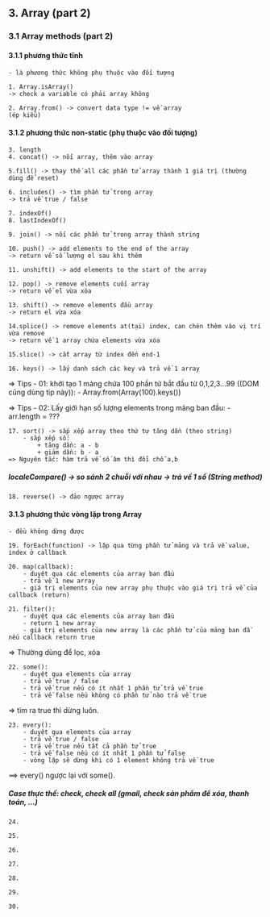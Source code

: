 ## 3. Array (part 2)

### 3.1 Array methods (part 2)

#### 3.1.1 phương thức tĩnh

    - là phương thức không phụ thuộc vào đối tượng

    1. Array.isArray()
    -> check a variable có phải array không

    2. Array.from() -> convert data type != về array
    (ép kiểu)

#### 3.1.2 phương thức non-static (phụ thuộc vào đối tượng)

    3. length
    4. concat() -> nối array, thêm vào array

    5.fill() -> thay thế all các phần tử array thành 1 giá trị (thường dùng để reset)

    6. includes() -> tìm phần tử trong array
    -> trả về true / false

    7. indexOf()
    8. lastIndexOf()

    9. join() -> nối các phần tử trong array thành string

    10. push() -> add elements to the end of the array
    -> return về số lượng el sau khi thêm

    11. unshift() -> add elements to the start of the array

    12. pop() -> remove elements cuối array
    -> return về el vừa xóa

    13. shift() -> remove elements đầu array
    -> return el vừa xóa

    14.splice() -> remove elements at(tại) index, can chèn thêm vào vị trí vừa remove
    -> return về 1 array chứa elements vừa xóa

    15.slice() -> cắt array từ index đến end-1

    16. keys() -> lấy danh sách các key và trả về 1 array

=> Tips - 01: khởi tạo 1 mảng chứa 100 phần tử bắt đầu từ 0,1,2,3...99 ((DOM cũng dùng tip này)): - Array.from(Array(100).keys())

=> Tips - 02: Lấy giới hạn số lượng elements trong mảng ban đầu: - arr.length = ???

    17. sort() -> sắp xếp array theo thứ tự tăng dần (theo string)
        - sắp xếp số:
            + tăng dần: a - b
            + giảm dần: b - a
    => Nguyên tắc: hàm trả về số âm thì đổi chỗ a,b

##### localeCompare() -> so sánh 2 chuỗi với nhau -> trả về 1 số (String method)

    18. reverse() -> đảo ngược array

#### 3.1.3 phương thức vòng lặp trong Array

    - đều không dừng được

    19. forEach(function) -> lặp qua từng phần tử mảng và trả về value, index ở callback

    20. map(callback):
        - duyệt qua các elements của array ban đầu
        - trả về 1 new array
        - giá trị elements của new array phụ thuộc vào giá trị trả về của callback (return)

    21. filter():
        - duyệt qua các elements của array ban đầu
        - return 1 new array
        - giá trị elements của new array là các phần tử của mảng ban đầ nếu callback return true

=> Thường dùng để lọc, xóa

    22. some():
        - duyệt qua elements của array
        - trả về true / false
        - trả về true nếu có ít nhất 1 phần tử trả về true
        - trả về false nếu không có phần tử nào trả về true

=> tìm ra true thì dừng luôn.

    23. every():
        - duyệt qua elements của array
        - trả về true / false
        - trả về true nếu tất cả phần tử true
        - trả về false nếu có ít nhất 1 phần tử false
        - vòng lặp sẽ dừng khi có 1 element không trả về true

==> every() ngược lại với some().

##### Case thực thế: check, check all (gmail, check sản phẩm để xóa, thanh toán, ...)

    24.

    25.

    26.

    27.

    28.

    29.

    30.
